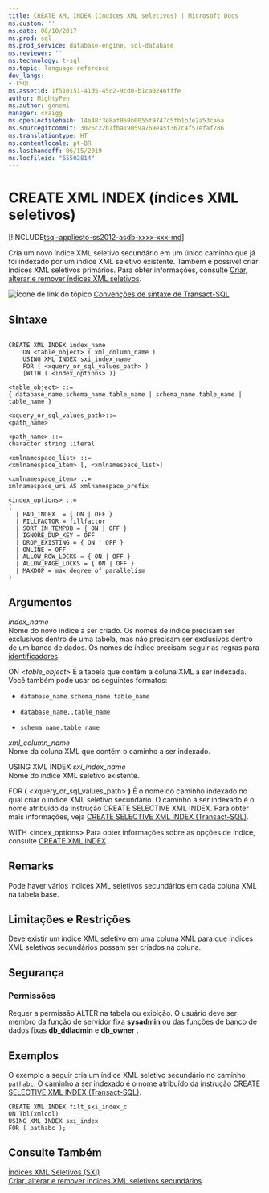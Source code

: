 ```yaml
---
title: CREATE XML INDEX (índices XML seletivos) | Microsoft Docs
ms.custom: ''
ms.date: 08/10/2017
ms.prod: sql
ms.prod_service: database-engine, sql-database
ms.reviewer: ''
ms.technology: t-sql
ms.topic: language-reference
dev_langs:
- TSQL
ms.assetid: 1f510151-41d5-45c2-9cd0-b1ca0246fffe
author: MightyPen
ms.author: genemi
manager: craigg
ms.openlocfilehash: 14e48f3e8af059b0055f9747c5fb1b2e2a53ca6a
ms.sourcegitcommit: 3026c22b7fba19059a769ea5f367c4f51efaf286
ms.translationtype: HT
ms.contentlocale: pt-BR
ms.lasthandoff: 06/15/2019
ms.locfileid: "65502814"
---
```

# <a name="create-xml-index-selective-xml-indexes"></a>CREATE XML INDEX (índices XML seletivos)
[!INCLUDE[tsql-appliesto-ss2012-asdb-xxxx-xxx-md](../../includes/tsql-appliesto-ss2012-asdb-xxxx-xxx-md.md)]

  Cria um novo índice XML seletivo secundário em um único caminho que já foi indexado por um índice XML seletivo existente. Também é possível criar índices XML seletivos primários. Para obter informações, consulte [Criar, alterar e remover índices XML seletivos](../../relational-databases/xml/create-alter-and-drop-selective-xml-indexes.md).  
  
 ![Ícone de link do tópico](../../database-engine/configure-windows/media/topic-link.gif "Ícone de link do tópico") [Convenções de sintaxe de Transact-SQL](../../t-sql/language-elements/transact-sql-syntax-conventions-transact-sql.md)  
  
## <a name="syntax"></a>Sintaxe  
  
```  
  
CREATE XML INDEX index_name  
    ON <table_object> ( xml_column_name )  
    USING XML INDEX sxi_index_name  
    FOR ( <xquery_or_sql_values_path> )  
    [WITH ( <index_options> )]  
  
<table_object> ::=   
{ database_name.schema_name.table_name | schema_name.table_name | table_name }  
  
<xquery_or_sql_values_path>::=   
<path_name>   
  
<path_name> ::=   
character string literal  
  
<xmlnamespace_list> ::=   
<xmlnamespace_item> [, <xmlnamespace_list>]  
  
<xmlnamespace_item> ::=   
xmlnamespace_uri AS xmlnamespace_prefix  
  
<index_options> ::=   
(    
  | PAD_INDEX  = { ON | OFF }  
  | FILLFACTOR = fillfactor  
  | SORT_IN_TEMPDB = { ON | OFF }  
  | IGNORE_DUP_KEY = OFF  
  | DROP_EXISTING = { ON | OFF }  
  | ONLINE = OFF  
  | ALLOW_ROW_LOCKS = { ON | OFF }  
  | ALLOW_PAGE_LOCKS = { ON | OFF }  
  | MAXDOP = max_degree_of_parallelism  
)  
```  
  
##  <a name="Arguments"></a> Argumentos  
 *index_name*  
 Nome do novo índice a ser criado. Os nomes de índice precisam ser exclusivos dentro de uma tabela, mas não precisam ser exclusivos dentro de um banco de dados. Os nomes de índice precisam seguir as regras para [identificadores](../../relational-databases/databases/database-identifiers.md).  
  
 ON *\<table_object>* É a tabela que contém a coluna XML a ser indexada. Você também pode usar os seguintes formatos:  
  
-   `database_name.schema_name.table_name`  
  
-   `database_name..table_name`  
  
-   `schema_name.table_name`  
  
 *xml_column_name*  
 Nome da coluna XML que contém o caminho a ser indexado.  
  
 USING XML INDEX *sxi_index_name*  
 Nome do índice XML seletivo existente.  
  
 FOR **(** \<xquery_or_sql_values_path> **)** É o nome do caminho indexado no qual criar o índice XML seletivo secundário. O caminho a ser indexado é o nome atribuído da instrução CREATE SELECTIVE XML INDEX. Para obter mais informações, veja [CREATE SELECTIVE XML INDEX &#40;Transact-SQL&#41;](../../t-sql/statements/create-selective-xml-index-transact-sql.md).  
  
 WITH \<index_options> Para obter informações sobre as opções de índice, consulte [CREATE XML INDEX](../../t-sql/statements/create-xml-index-selective-xml-indexes.md).  
  
## <a name="remarks"></a>Remarks  
 Pode haver vários índices XML seletivos secundários em cada coluna XML na tabela base.  
  
## <a name="limitations-and-restrictions"></a>Limitações e Restrições  
 Deve existir um índice XML seletivo em uma coluna XML para que índices XML seletivos secundários possam ser criados na coluna.  
  
## <a name="security"></a>Segurança  
  
### <a name="permissions"></a>Permissões  
 Requer a permissão ALTER na tabela ou exibição. O usuário deve ser membro da função de servidor fixa **sysadmin** ou das funções de banco de dados fixas **db_ddladmin** e **db_owner** .  
  
## <a name="examples"></a>Exemplos  
 O exemplo a seguir cria um índice XML seletivo secundário no caminho `pathabc`. O caminho a ser indexado é o nome atribuído da instrução [CREATE SELECTIVE XML INDEX &#40;Transact-SQL&#41;](../../t-sql/statements/create-selective-xml-index-transact-sql.md).  
  
```  
CREATE XML INDEX filt_sxi_index_c  
ON Tbl(xmlcol)  
USING XML INDEX sxi_index  
FOR ( pathabc );  
```  
  
## <a name="see-also"></a>Consulte Também  
 [Índices XML Seletivos &#40;SXI&#41;](../../relational-databases/xml/selective-xml-indexes-sxi.md)   
 [Criar, alterar e remover índices XML seletivos secundários](../../relational-databases/xml/create-alter-and-drop-secondary-selective-xml-indexes.md)  
  
  

